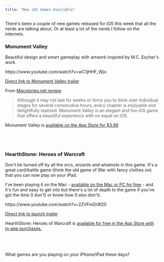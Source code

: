 ```yaml
---
title: "New iOS Games Available"
---
```

<p>There's been a couple of new games released for iOS this week that all the nerds are talking about. Or at least a lot of the nerds I follow on the internets.</p>
<h3>Monument Valley</h3>
<p>Beautiful design and smart gameplay with artwork inspired by M.C. Escher's work.</p>
<p>https://www.youtube.com/watch?v=wC1jHHF_Wjo</p>
<p><a href="https://www.youtube.com/watch?v=wC1jHHF_Wjo">Direct link to Monument Valley trailer</a></p>
<p>From <a href="http://www.macstories.net/reviews/monument-valley-review/">Macstories.net review</a>:</p>
<blockquote><p>
  Although it may not last for weeks or force you to think over individual stages for several consecutive hours, every chapter is enjoyable and delightfully realized. Monument Valley is an elegant and fun iOS game that offers a beautiful experience with no equal on iOS.
</p></blockquote>
<p>Monument Valley is <a href="https://itunes.apple.com/ca/app/monument-valley/id728293409?mt=8&amp;uo=4&amp;at=10l4Ki">available on the App Store for $3.99</a></p>
<p><a href="https://itunes.apple.com/ca/app/monument-valley/id728293409?mt=8&uo=4&at=10l4Ki" target="itunes_store" style="display:inline-block;overflow:hidden;background:url(https://linkmaker.itunes.apple.com/htmlResources/assets/en_us//images/web/linkmaker/badge_appstore-lrg.png) no-repeat;width:135px;height:40px;@media only screen{background-image:url(https://linkmaker.itunes.apple.com/htmlResources/assets/en_us//images/web/linkmaker/badge_appstore-lrg.svg);}"></a></p>
<h3>HearthStone: Heroes of Warcraft</h3>
<p>Don't be turned off by all the orcs, wizards and whatnots in this game. It's a great card/battle game (think the old game of War with fancy clothes on) that you can now play on your iPad.</p>
<p>I've been playing it on the Mac - <a href="https://us.battle.net/account/download/?show=hearthstone&amp;style=hearthstone">available on the Mac or PC for free</a> - and it's fun and easy to get into but there's a lot of depth to the game if you've got the time (I don't) or know how (I also don't).</p>
<p>https://www.youtube.com/watch?v=2ZVFmDr9l20</p>
<p><a href="https://www.youtube.com/watch?v=2ZVFmDr9l20">Direct link to launch trailer</a></p>
<p>HearthStone: Heroes of Warcraft is <a href="https://itunes.apple.com/ca/app/hearthstone-heroes-warcraft/id625257520?mt=8&amp;uo=4&amp;at=10l4Ki">available for free in the App Store with in-app purchases.</a></p>
<p><a href="https://itunes.apple.com/ca/app/hearthstone-heroes-warcraft/id625257520?mt=8&uo=4&at=10l4Ki" target="itunes_store" style="display:inline-block;overflow:hidden;background:url(https://linkmaker.itunes.apple.com/htmlResources/assets/en_us//images/web/linkmaker/badge_appstore-lrg.png) no-repeat;width:135px;height:40px;@media only screen{background-image:url(https://linkmaker.itunes.apple.com/htmlResources/assets/en_us//images/web/linkmaker/badge_appstore-lrg.svg);}"></a></p>
<p>What games are you playing on your iPhone/iPad these days?</p>
